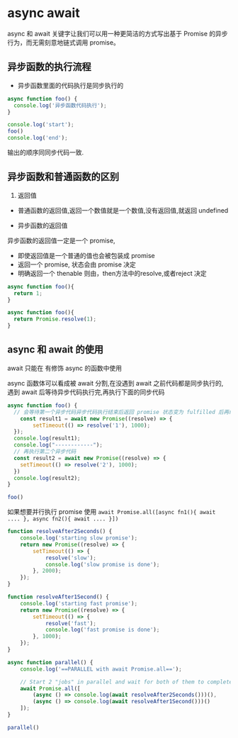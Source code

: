 # async await
async 和 await 关键字让我们可以用一种更简洁的方式写出基于 Promise 的异步行为，而无需刻意地链式调用 promise。

## 异步函数的执行流程

- 异步函数里面的代码执行是同步执行的

```js
async function foo() {
  console.log('异步函数代码执行');
}

console.log('start');
foo()
console.log('end');
```

输出的顺序同同步代码一致.

## 异步函数和普通函数的区别

1. 返回值

- 普通函数的返回值,返回一个数值就是一个数值,没有返回值,就返回 undefined

- 异步函数的返回值

异步函数的返回值一定是一个 promise,
- 即使返回值是一个普通的值也会被包装成 promise
- 返回一个 promise, 状态会由 promise 决定
- 明确返回一个 thenable 则由，then方法中的resolve,或者reject 决定

```js
async function foo(){
  return 1;
}

async function foo(){
  return Promise.resolve(1);
}
```

## async 和 await 的使用

await 只能在 有修饰 async 的函数中使用

async 函数体可以看成被 await 分割,在没遇到 await 之前代码都是同步执行的, 遇到 await 后等待异步代码执行完,再执行下面的同步代码

```js
async function foo() {
  // 会等待第一个异步代码异步代码执行结束后返回 promise 状态变为 fulfilled 后再继续执行异步函数的代码
	const result1 = await new Promise((resolve) => {
		setTimeout(() => resolve('1'), 1000);
  });
  console.log(result1);
  console.log("------------");
  // 再执行第二个异步代码
  const result2 = await new Promise((resolve) => {
    setTimeout(() => resolve('2'), 1000);
  })
  console.log(result2);
}

foo()
```

如果想要并行执行 promise 使用 `await Promise.all([async fn1(){ await .... }, async fn2(){ await .... }])`

```js
function resolveAfter2Seconds() {
	console.log('starting slow promise');
	return new Promise((resolve) => {
		setTimeout(() => {
			resolve('slow');
			console.log('slow promise is done');
		}, 2000);
	});
}

function resolveAfter1Second() {
	console.log('starting fast promise');
	return new Promise((resolve) => {
		setTimeout(() => {
			resolve('fast');
			console.log('fast promise is done');
		}, 1000);
	});
}

async function parallel() {
	console.log('==PARALLEL with await Promise.all==');

	// Start 2 "jobs" in parallel and wait for both of them to complete
	await Promise.all([
		(async () => console.log(await resolveAfter2Seconds()))(),
		(async () => console.log(await resolveAfter1Second()))()
	]);
}

parallel()
```



















